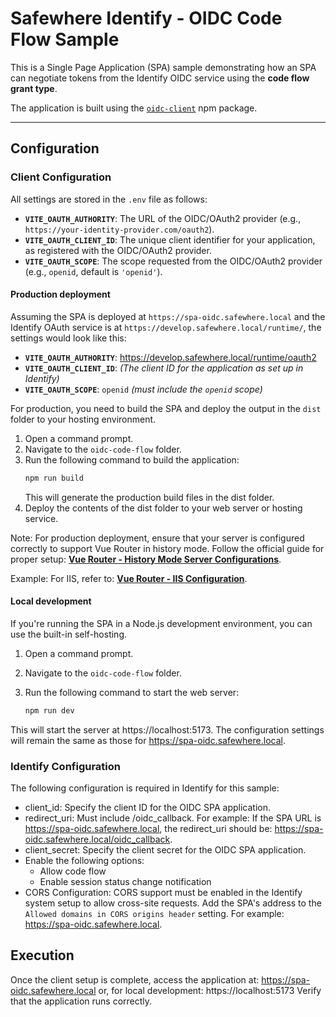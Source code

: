 # Safewhere Identify - OIDC Code Flow Sample

This is a Single Page Application (SPA) sample demonstrating how an SPA can negotiate tokens from the Identify OIDC service using the **code flow grant type**.  

The application is built using the [`oidc-client`](https://www.npmjs.com/package/oidc-client) npm package.  

---

## Configuration  

### Client Configuration  

All settings are stored in the `.env` file as follows:

- **`VITE_OAUTH_AUTHORITY`**: The URL of the OIDC/OAuth2 provider (e.g., `https://your-identity-provider.com/oauth2`).
- **`VITE_OAUTH_CLIENT_ID`**: The unique client identifier for your application, as registered with the OIDC/OAuth2 provider.
- **`VITE_OAUTH_SCOPE`**: The scope requested from the OIDC/OAuth2 provider (e.g., `openid`, default is `'openid'`).

#### Production deployment 

Assuming the SPA is deployed at `https://spa-oidc.safewhere.local` and the Identify OAuth service is at `https://develop.safewhere.local/runtime/`, the settings would look like this:  

- **`VITE_OAUTH_AUTHORITY`**: https://develop.safewhere.local/runtime/oauth2 
- **`VITE_OAUTH_CLIENT_ID`**: *(The client ID for the application as set up in Identify)*  
- **`VITE_OAUTH_SCOPE`**: `openid` *(must include the `openid` scope)*  

For production, you need to build the SPA and deploy the output in the `dist` folder to your hosting environment.  

1. Open a command prompt.  
2. Navigate to the `oidc-code-flow` folder.  
3. Run the following command to build the application:
    ```bash
    npm run build
    ```
    This will generate the production build files in the dist folder.
4. Deploy the contents of the dist folder to your web server or hosting service.

Note: For production deployment, ensure that your server is configured correctly to support Vue Router in history mode. Follow the official guide for proper setup: [**Vue Router - History Mode Server Configurations**](https://router.vuejs.org/guide/essentials/history-mode#Example-Server-Configurations).

Example: For IIS, refer to: [**Vue Router - IIS Configuration**](https://router.vuejs.org/guide/essentials/history-mode#Internet-Information-Services-IIS).

#### Local development  

If you're running the SPA in a Node.js development environment, you can use the built-in self-hosting.  

1. Open a command prompt.  
2. Navigate to the `oidc-code-flow` folder.  
3. Run the following command to start the web server:  

   ``` bash
   npm run dev
   ```

This will start the server at https://localhost:5173. The configuration settings will remain the same as those for https://spa-oidc.safewhere.local.

### Identify Configuration

The following configuration is required in Identify for this sample:

- client_id: Specify the client ID for the OIDC SPA application.
- redirect_uri: Must include /oidc_callback. For example:
If the SPA URL is https://spa-oidc.safewhere.local, the redirect_uri should be:
https://spa-oidc.safewhere.local/oidc_callback.
- client_secret: Specify the client secret for the OIDC SPA application.
- Enable the following options:
    - Allow code flow
    - Enable session status change notification
- CORS Configuration: CORS support must be enabled in the Identify system setup to allow cross-site requests. Add the SPA's address to the `Allowed domains in CORS origins header` setting. For example: https://spa-oidc.safewhere.local.

## Execution
Once the client setup is complete, access the application at: https://spa-oidc.safewhere.local or, for local development: https://localhost:5173
Verify that the application runs correctly.